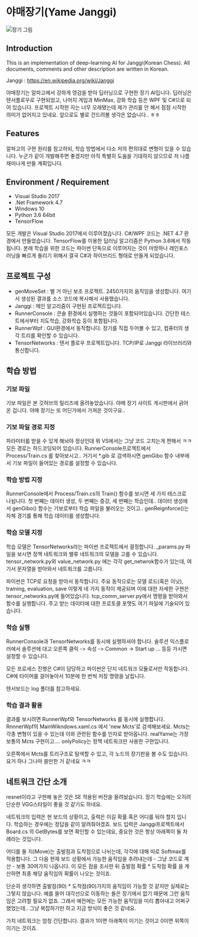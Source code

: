 # 야매장기(Yame Janggi)

![장기 그림](https://github.com/ladofa/janggi/blob/master/intro.jpg)


## Introduction
This is an implementation of deep-learning AI for Janggi(Korean Chess). All documents, comments and other description are written in Korean.

Janggi : https://en.wikipedia.org/wiki/Janggi

야매장기는 알파고에서 강하게 영감을 받아 딥러닝으로 구현한 장기 AI입니다. 딥러닝은 텐서플로우로 구현되었고, 나머지 게임과 MinMax, 강화 학습 등은 WPF 및 C#으로 되 어 있습니다. 프로젝트 시작한 지는 너무 오래됐는데 제가 관리를 안 해서 점점 시작한 의미가 없어지고 있네요. 앞으로도 별로 건드려볼 생각은 없습니다.. ㅎㅎ


## Features

  알파고의 구현 원리를 참고하되, 학습 방법에서 다소 저의 편의대로 변형이 있을 수 있습니다. 누군가 같이 개발해주면 좋겠지만 아직 특별히 도움을 기대하지 않으므로 저 나름 재미나게 만들 계획입니다.

## Environment / Requirement

 - Visual Studio 2017
 - .Net Framework 4.7
 - Windows 10
 - Python 3.6 64bit
 - TensorFlow

모든 개발은 Visual Studio 2017에서 이루어졌습니다. C#/WPF 코드는 .NET 4.7 환경에서 만들었습니다. TensorFlow를 이용한 딥러닝 알고리즘은 Python 3.6에서 작동됩니다.
본래 학습을 위한 코드는 파이썬 단독으로 이루어지는 것이 마땅하나 레인포스 러닝을 빠르게 돌리기 위해서 결국 C#과 하이브리드 형태로 만들게 되었습니다.

## 프로젝트 구성

 - genMoveSet : 별 거 아닌 보조 프로젝트. 2450가지의 움직임을 생성합니다. 여기서 생성된 결과를 소스 코드에 복사해서 사용했습니다.
 - Janggi : 메인 알고리즘이 구현된 프로젝트입니다.
 - RunnerConsole : 콘솔 환경에서 실행하는 것들이 포함되어있습니다. 간단한 테스트에서부터 지도학습, 강화학습 등이 포함됩니다.
 - RunnerWpf : GUI환경에서 동작합니다. 장기를 직접 두어볼 수 있고, 컴퓨터의 생각 트리를 확인할 수 있습니다.
 - TensorNetworks : 텐서 플로우 프로젝트입니다. TCP/IP로 Janggi 라이브러리와 통신합니다.

## 학습 방법

### 기보 파일

기보 파일은 본 깃허브의 릴리즈에 올려놓았습니다. 야메 장기 사이트 게시판에서 긁어온 겁니다. 야매 장기는 또 어딘가에서 가져온 것이구요..

### 기보 파일 경로 지정

파라미터를 받을 수 있게 해놔야 정상인데 뭐 VS에서는 그냥 코드 고치는게 편해서 ㅋㅋ 모든 경로는 하드코딩되어 있습니다. RunnerConsole프로젝트에서 Process/Train.cs 를 찾아보시고.. 거기서 *.gib 로 검색하시면 genGibo 함수 내부에서 기보 파일이 들어있는 경로를 설정할 수 있습니다.

### 학습 방법 지정

RunnerConsole에서 Process/Train.cs의 Train() 함수를 보시면 세 가지 테스크로 나뉩니다. 첫 번째는 데이터 생성, 두 번째는 증강, 세 번째는 학습인데.. 데이터 생성에서 genGibo() 함수는 기보로부터 학습 파일을 불러오는 것이고.. genReignforce()는 자체 경기를 통해 학습 데이터를 생성합니다.

### 학습 모델 지정

학습 모델은 TensorNetworks라는 파이썬 프로젝트에서 결정합니다. _params.py 파일을 보시면 정책 네트워크와 밸류 네트워크의 모델을 고를 수 있습니다. tensor_network.py와 value_network.py 에는 각각 get_netwrok함수가 있는데, 여기서 문자열을 받아와서 네트워크를 고릅니다.

파이썬은 TCP로 요청을 받아서 동작합니다. 주요 동작으로는 모델 로드(혹은 이닛), training, evaluation, save 이렇게 네 가지 동작이 제공되며 이에 대한 자세한 구현은 tensor_networks.py에 들어있습니다. tcp_comm_server.py에서 명령을 받아와서 함수를 실행합니다. 주고 받는 데이터에 대한 프로토콜 포맷도 여기 파일에 기술되어 있습니다.

### 학습 실행

RunnerConsole과 TensorNetworks를 동시에 실행하셔야 합니다. 솔루션 익스플로러에서 솔루션에 대고 오른쪽 클릭 -> 속성 -> Common -> Start up ... 등등 가시면 설정할 수 있습니다.

모든 프로세스 진행은 C#이 담당하고 파이썬은 단지 네트워크 모듈로서만 작동합니다. C#에 타이머를 걸어놓아서 10분에 한 번씩 저장 명령을 날립니다.

텐서보드는 log 폴더를 참고하세요.

### 학습 결과 활용

결과를 보시려면 RunnerWpf와 TensorNetworks 를 동시에 실행합니다. RnnnerWpf의 MainWikndows.xaml.cs 에서 'new Mcts'로 검색해보세요. Mcts는 각종 변형이 있을 수 있는데 이와 관련된 함수를 인자로 받아옵니다. realYame는 가장 보통의 Mcts 구현이고.... onlyPolicy는 정책 네트워크만 사용한 구현입니다.

오른쪽에서 Mcts를 트리구조로 탐색할 수 있고, 각 노드의 장기판을 볼 수도 있습니다. 요거 하나 그나마 쓸만한 거 같네요 ㅋㅋ

## 네트워크 간단 소개

resnet이라고 구현해 놓은 것은 SE 적용된 버전을 올려놨습니다. 장기 학습에는 오히려 단순한 VGG스타일이 좋을 것 같기도 하네요.

네트워크의 입력은 현 보드의 상황이고, 출력은 이길 확률 혹은 어디를 둬야 할지 입니다. 학습하는 경우에는 정답을 같이 알려줘야겠죠. 보드 입력은 Janggi프로젝트에서 Board.cs 의 GetBytes를 보면 확인할 수 있는데요, 중요한 것은 항상 아래쪽이 둘 차례라는 것입니다.

어디를 둘 지(Move)는 출발점과 도착점으로 나뉘는데, 각각에 대해 따로 Softmax를 적용합니다. 그 다음 현재 보드 상황에서 가능한 움직임을 추려내는데 - 그냥 코드로 계산 - 보통 30여가지 나옵니다. 이 모든 점을 조사한 뒤 출발점 확률 * 도착점 확률 을 계산하면 최종 해당 움직임의 확률이 나오는 것이죠.

단순히 생각하면 출발점(90) * 도착점(90)가지의 움직임이 가능할 것 같지만 실제로는 그렇지 않습니다. 예를 들어 대각선으로 이동하는 돌은 장기에서 없기 때문에 그런 움직임은 고려할 필요가 없죠. 그래서 예전에는 모든 가능한 움직임을 미리 뽑아내고 어쩌구 했었는데.. 그냥 복잡하기만 하고 지금 방식이 좋은 것 같네요.

가치 네트워크는 엄청 간단합니다. 결과가 1이면 아래쪽이 이기는 것이고 0이면 위쪽이 이기는 것이죠.
